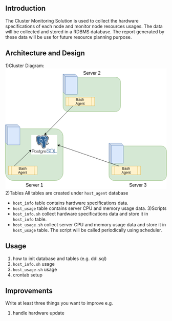 ## Introduction
The Cluster Monitoring Solution is used to collect the hardware specifications of each node and monitor node resources usages. The data will be collected and stored in a RDBMS database. The report generated by these data will be use for future resource planning purpose.

## Architecture and Design
1)Cluster Diagram:
![my image](./assets/diagram.png)
2)Tables
  All tables are created under `host_agent` database
  - `host_info`  table contains hardware specifications data.
  - `host_usage` table contains server CPU and memory usage data.
3)Scripts
  - `host_info.sh`  collect hardware specifications data and store it in `host_info` table.
  - `host_usage.sh` collect server CPU and memory usage data and store it in `host_usage` table. The script will be called periodically using scheduler.

## Usage
1) how to init database and tables (e.g. ddl.sql)
2) `host_info.sh` usage
3) `host_usage.sh` usage
4) crontab setup

## Improvements
Write at least three things you want to improve
e.g.
1) handle hardware update
